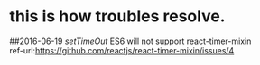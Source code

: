 # this is how troubles resolve.

##2016-06-19
  _setTimeOut_
     ES6   will not support react-timer-mixin   
     ref-url:https://github.com/reactjs/react-timer-mixin/issues/4 

